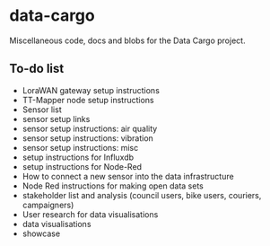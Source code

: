 # data-cargo
Miscellaneous code, docs and blobs for the Data Cargo project. 

## To-do list
- LoraWAN gateway setup instructions
- TT-Mapper node setup instructions
- Sensor list
- sensor setup links
- sensor setup instructions: air quality
- sensor setup instructions: vibration
- sensor setup instructions: misc
- setup instructions for Influxdb
- setup instructions for Node-Red
- How to connect a new sensor into the data infrastructure
- Node Red instructions for making open data sets
- stakeholder list and analysis (council users, bike users, couriers, campaigners)
- User research for data visualisations
- data visualisations
- showcase

